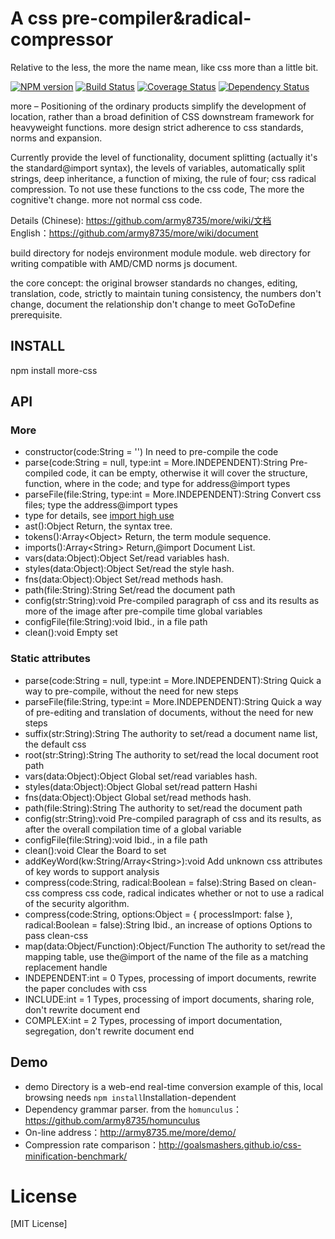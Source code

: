 A css pre-compiler&radical-compressor
====

Relative to the less, the more the name mean, like css more than a little bit.

[![NPM version](https://badge.fury.io/js/more-css.png)](https://npmjs.org/package/more-css)
[![Build Status](https://travis-ci.org/army8735/more.svg?branch=master)](https://travis-ci.org/army8735/more)
[![Coverage Status](https://coveralls.io/repos/army8735/more/badge.png)](https://coveralls.io/r/army8735/more)
[![Dependency Status](https://david-dm.org/army8735/more.png)](https://david-dm.org/army8735/more)

more – Positioning of the ordinary products simplify the development of location, rather than a broad definition of CSS downstream framework for heavyweight functions. more design strict adherence to css standards, norms and expansion.

Currently provide the level of functionality, document splitting (actually it's the standard@import syntax), the levels of variables, automatically split strings, deep inheritance, a function of mixing, the rule of four; css radical compression.
To not use these functions to the css code, The more the cognitive't change. more not normal css code.

Details (Chinese): https://github.com/army8735/more/wiki/文档<br/>
English：https://github.com/army8735/more/wiki/document

build directory for nodejs environment module module.
web directory for writing compatible with AMD/CMD norms js document.

the core concept: the original browser standards no changes, editing, translation, code, strictly to maintain tuning consistency, the numbers don't change, document the relationship don't change to meet GoToDefine prerequisite.

## INSTALL

npm install more-css

## API

### More
* constructor(code:String = '') In need to pre-compile the code
* parse(code:String = null, type:int = More.INDEPENDENT):String Pre-compiled code, it can be empty, otherwise it will cover the structure, function, where in the code; and type for address@import types
* parseFile(file:String, type:int = More.INDEPENDENT):String Convert css files; type the address@import types
 * type for details, see [import high use](https://github.com/army8735/more/wiki/%E6%96%87%E6%A1%A3#import高级用法)
* ast():Object Return, the syntax tree.
* tokens():Array\<Object> Return, the term module sequence.
* imports():Array\<String> Return,@import Document List.
* vars(data:Object):Object Set/read variables hash.
* styles(data:Object):Object Set/read the style hash.
* fns(data:Object):Object Set/read methods hash.
* path(file:String):String Set/read the document path
* config(str:String):void Pre-compiled paragraph of css and its results as more of the image after pre-compile time global variables
* configFile(file:String):void Ibid., in a file path
* clean():void Empty set

### Static attributes
* parse(code:String = null, type:int = More.INDEPENDENT):String Quick a way to pre-compile, without the need for new steps
* parseFile(file:String, type:int = More.INDEPENDENT):String Quick a way of pre-editing and translation of documents, without the need for new steps
* suffix(str:String):String The authority to set/read a document name list, the default css
* root(str:String):String The authority to set/read the local document root path
* vars(data:Object):Object Global set/read variables hash.
* styles(data:Object):Object Global set/read pattern Hashi
* fns(data:Object):Object Global set/read methods hash.
* path(file:String):String The authority to set/read the document path
* config(str:String):void Pre-compiled paragraph of css and its results, as after the overall compilation time of a global variable
* configFile(file:String):void Ibid., in a file path
* clean():void Clear the Board to set
* addKeyWord(kw:String/Array\<String>):void Add unknown css attributes of key words to support analysis
* compress(code:String, radical:Boolean = false):String Based on clean-css compress css code, radical indicates whether or not to use a radical of the security algorithm.
* compress(code:String, options:Object = { processImport: false }, radical:Boolean = false):String Ibid., an increase of options Options to pass clean-css
* map(data:Object/Function):Object/Function The authority to set/read the mapping table, use the@import of the name of the file as a matching replacement handle
* INDEPENDENT:int = 0 Types, processing of import documents, rewrite the paper concludes with css
* INCLUDE:int = 1 Types, processing of import documents, sharing role, don't rewrite document end
* COMPLEX:int = 2 Types, processing of import documentation, segregation, don't rewrite document end

## Demo
* demo Directory is a web-end real-time conversion example of this, local browsing needs `npm install`Installation-dependent
* Dependency grammar parser. from the `homunculus`：https://github.com/army8735/homunculus
* On-line address：http://army8735.me/more/demo/
* Compression rate comparison：http://goalsmashers.github.io/css-minification-benchmark/

# License
[MIT License]

